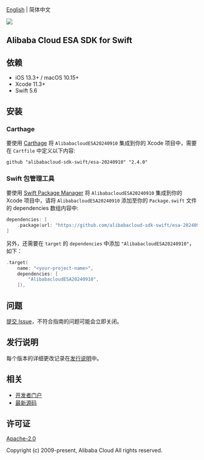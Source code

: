 [English](README.md) | 简体中文

![](https://aliyunsdk-pages.alicdn.com/icons/AlibabaCloud.svg)

## Alibaba Cloud ESA SDK for Swift

## 依赖

- iOS 13.3+ / macOS 10.15+
- Xcode 11.3+
- Swift 5.6

## 安装

### Carthage

要使用 [Carthage](https://github.com/Carthage/Carthage) 将 `AlibabacloudESA20240910` 集成到你的 Xcode 项目中，需要在 `Cartfile` 中定义以下内容:

```ogdl
github "alibabacloud-sdk-swift/esa-20240910" "2.4.0"
```

### Swift 包管理工具

要使用 [Swift Package Manager](https://swift.org/package-manager/) 将 `AlibabacloudESA20240910` 集成到你的 Xcode 项目中，请将 `AlibabacloudESA20240910` 添加至你的 `Package.swift` 文件的 dependencies 数组内容中:

```swift
dependencies: [
    .package(url: "https://github.com/alibabacloud-sdk-swift/esa-20240910.git", from: "2.4.0")
]
```

另外，还需要在 `target` 的 `dependencies` 中添加 `"AlibabacloudESA20240910"`，如下：

```swift
.target(
    name: "<your-project-name>",
    dependencies: [
        "AlibabacloudESA20240910",
    ]),
```

## 问题

[提交 Issue](https://github.com/alibabacloud-sdk-swift/esa-20240910/issues/new)，不符合指南的问题可能会立即关闭。

## 发行说明

每个版本的详细更改记录在[发行说明](./ChangeLog.txt)中。

## 相关

* [开发者门户](https://next.api.aliyun.com/home)
* [最新源码](https://github.com/alibabacloud-sdk-swift/esa-20240910)

## 许可证

[Apache-2.0](http://www.apache.org/licenses/LICENSE-2.0)

Copyright (c) 2009-present, Alibaba Cloud All rights reserved.
